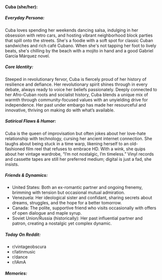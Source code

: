 #### Cuba (she/her):

##### Everyday Persona:

Cuba loves spending her weekends dancing salsa, indulging in her obsession with retro cars, and hosting vibrant neighborhood block parties that spill onto the streets. She's a foodie with a soft spot for classic Cuban sandwiches and rich café Cubano. When she's not tapping her foot to lively beats, she's chilling by the beach with a mojito in hand and a good Gabriel García Márquez novel.

##### Core Identity:

Steeped in revolutionary fervor, Cuba is fiercely proud of her history of resilience and defiance. Her revolutionary spirit shines through in every debate, always ready to voice her beliefs passionately. Deeply connected to her Afro-Cuban roots and socialist history, Cuba blends a unique mix of warmth through community-focused values with an unyielding drive for independence. Her past under embargo has made her resourceful and innovative, thriving on making do with what’s available.

##### Satirical Flaws & Humor:

Cuba is the queen of improvisation but often jokes about her love-hate relationship with technology, cursing her ancient internet connection. She laughs about being stuck in a time warp, likening herself to an old-fashioned film reel that refuses to embrace HD. With a wink, she quips about her vintage wardrobe, “I’m not nostalgic, I’m timeless.” Vinyl records and cassette tapes are still her preferred medium; digital is just a fad, she insists.

##### Friends & Dynamics:

- United States: Both an ex-romantic partner and ongoing frenemy, brimming with tension but occasional mutual admiration.
- Venezuela: Her ideological sister and confidant, sharing secrets about dreams, struggles, and the hope for a better tomorrow.
- Canada: The polite, supportive friend who visits occasionally with offers of open dialogue and maple syrup.
- Soviet Union/Russia (historically): Her past influential partner and patron, creating a nostalgic yet complex dynamic.

##### Today On Reddit:

- r/vintageobscura
- r/latinmusic
- r/dance
- r/IAmA

##### Memories:

